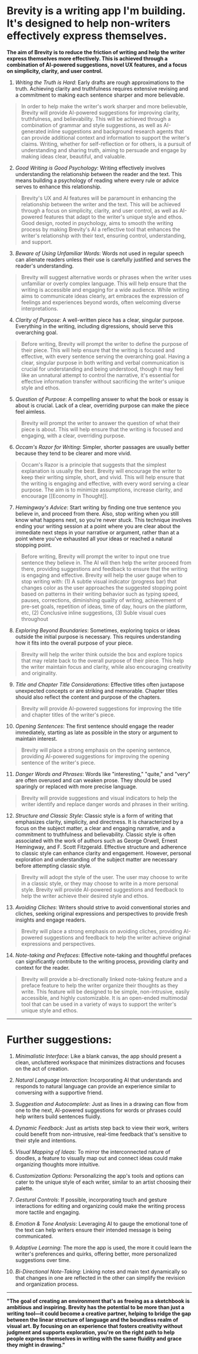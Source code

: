 # Brevity is a writing app I'm building. It's designed to help non-writers effectively express themselves.

**The aim of Brevity is to reduce the friction of writing and help the writer express themselves more effectively. This is achieved through a combination of AI-powered suggestions, novel UX features, and a focus on simplicity, clarity, and user control.**

1. *Writing the Truth is Hard*: Early drafts are rough approximations to the truth. Achieving clarity and truthfulness requires extensive revising and a commitment to making each sentence sharper and more believable.

> In order to help make the writer's work sharper and more believable, Brevity will provide AI-powered suggestions for improving clarity, truthfulness, and believability. This will be achieved through a combination of grammar and style suggestions, as well as AI-generated inline suggestions and background research agents that can provide additional context and information to support the writer's claims. Writing, whether for self-reflection or for others, is a pursuit of understanding and sharing truth, aiming to persuade and engage by making ideas clear, beautiful, and valuable.

2. *Good Writing is Good Psychology*: Writing effectively involves understanding the relationship between the reader and the text. This means building a psychology of reading where every rule or advice serves to enhance this relationship.

> Brevity's UX and AI features will be paramount in enhancing the relationship between the writer and the text. This will be achieved through a focus on simplicity, clarity, and user control, as well as AI-powered features that adapt to the writer's unique style and ethos. Good design, rooted in psychology, aims to smooth the writing process by making Brevity's AI a reflective tool that enhances the writer's relationship with their text, ensuring control, understanding, and support.

3. *Beware of Using Unfamiliar Words*: Words not used in regular speech can alienate readers unless their use is carefully justified and serves the reader's understanding.

> Brevity will suggest alternative words or phrases when the writer uses unfamiliar or overly complex language. This will help ensure that the writing is accessible and engaging for a wide audience. While writing aims to communicate ideas clearly, art embraces the expression of feelings and experiences beyond words, often welcoming diverse interpretations.

4. *Clarity of Purpose*: A well-written piece has a clear, singular purpose. Everything in the writing, including digressions, should serve this overarching goal.

> Before writing, Brevity will prompt the writer to define the purpose of their piece. This will help ensure that the writing is focused and effective, with every sentence serving the overarching goal. Having a clear, singular purpose in both writing and verbal communication is crucial for understanding and being understood, though it may feel like an unnatural attempt to control the narrative, it's essential for effective information transfer without sacrificing the writer's unique style and ethos.

5. *Question of Purpose*: A compelling answer to what the book or essay is about is crucial. Lack of a clear, overriding purpose can make the piece feel aimless.

> Brevity will prompt the writer to answer the question of what their piece is about. This will help ensure that the writing is focused and engaging, with a clear, overriding purpose.

6. *Occam's Razor for Writing*: Simpler, shorter passages are usually better because they tend to be clearer and more vivid.

> Occam's Razor is a principle that suggests that the simplest explanation is usually the best. Brevity will encourage the writer to keep their writing simple, short, and vivid. This will help ensure that the writing is engaging and effective, with every word serving a clear purpose. The aim is to minimize assumptions, increase clarity, and encourage [[Economy in Thought]].

7. *Hemingway's Advice*: Start writing by finding one true sentence you believe in, and proceed from there. Also, stop writing when you still know what happens next, so you're never stuck. This technique involves ending your writing session at a point where you are clear about the immediate next steps in your narrative or argument, rather than at a point where you've exhausted all your ideas or reached a natural stopping point.

> Before writing, Brevity will prompt the writer to input one true sentence they believe in. The AI will then help the writer proceed from there, providing suggestions and feedback to ensure that the writing is engaging and effective. Brevity will help the user gauge when to stop writing with: (1) A subtle visual indicator (progress bar) that changes color as the user approaches the suggested stopping point based on patterns in their writing behavior such as typing speed, pauses, corrections, diminishing quality of writing, achievement of pre-set goals, repetition of ideas, time of day, hours on the platform, etc, (2) Conclusive inline suggestions, (3) Suble visual cues throughout

8. *Exploring Beyond Boundaries*: Sometimes, exploring topics or ideas outside the initial purpose is necessary. This requires understanding how it fits into the overall purpose of your piece.

> Brevity will help the writer think outside the box and explore topics that may relate back to the overall purpose of their piece. This help the writer maintain focus and clarity, while also encouraging creativity and originality.

9. *Title and Chapter Title Considerations*: Effective titles often juxtapose unexpected concepts or are striking and memorable. Chapter titles should also reflect the content and purpose of the chapters.

> Brevity will provide AI-powered suggestions for improving the title and chapter titles of the writer's piece.

10. *Opening Sentences*: The first sentence should engage the reader immediately, starting as late as possible in the story or argument to maintain interest.

> Brevity will place a strong emphasis on the opening sentence, providing AI-powered suggestions for improving the opening sentence of the writer's piece.

11. *Danger Words and Phrases*: Words like "interesting," "quite," and "very" are often overused and can weaken prose. They should be used sparingly or replaced with more precise language.

> Brevity will provide suggestions and visual indicators to help the writer identify and replace danger words and phrases in their writing.

12. *Structure and Classic Style*: Classic style is a form of writing that emphasizes clarity, simplicity, and directness. It is characterized by a focus on the subject matter, a clear and engaging narrative, and a commitment to truthfulness and believability. Classic style is often associated with the work of authors such as George Orwell, Ernest Hemingway, and F. Scott Fitzgerald. Effective structure and adherence to classic style can enhance clarity and engagement. However, personal exploration and understanding of the subject matter are necessary before attempting classic style.

> Brevity will adopt the style of the user. The user may choose to write in a classic style, or they may choose to write in a more personal style. Brevity will provide AI-powered suggestions and feedback to help the writer achieve their desired style and ethos.

13. *Avoiding Cliches*: Writers should strive to avoid conventional stories and cliches, seeking original expressions and perspectives to provide fresh insights and engage readers.

> Brevity will place a strong emphasis on avoiding cliches, providing AI-powered suggestions and feedback to help the writer achieve original expressions and perspectives.

14. *Note-taking and Prefaces*: Effective note-taking and thoughtful prefaces can significantly contribute to the writing process, providing clarity and context for the reader.

> Brevity will provide a bi-drectionally linked note-taking feature and a preface feature to help the writer organize their thoughts as they write. This feature will be designed to be simple, non-intrusive, easily accessible, and highly customizable. It is an open-ended multimodal tool that can be used in a variety of ways to support the writer's unique style and ethos.

---

# Further suggestions:

1. *Minimalistic Interface*: Like a blank canvas, the app should present a clean, uncluttered workspace that minimizes distractions and focuses on the act of creation.

2. *Natural Language Interaction*: Incorporating AI that understands and responds to natural language can provide an experience similar to conversing with a supportive friend.

3. *Suggestion and Autocomplete*: Just as lines in a drawing can flow from one to the next, AI-powered suggestions for words or phrases could help writers build sentences fluidly.

4. *Dynamic Feedback*: Just as artists step back to view their work, writers could benefit from non-intrusive, real-time feedback that's sensitive to their style and intentions.

5. *Visual Mapping of Ideas*: To mirror the interconnected nature of doodles, a feature to visually map out and connect ideas could make organizing thoughts more intuitive.

6. *Customization Options*: Personalizing the app's tools and options can cater to the unique style of each writer, similar to an artist choosing their palette.

7. *Gestural Controls*: If possible, incorporating touch and gesture interactions for editing and organizing could make the writing process more tactile and engaging.

8. *Emotion & Tone Analysis*: Leveraging AI to gauge the emotional tone of the text can help writers ensure their intended message is being communicated.

9. *Adaptive Learning*: The more the app is used, the more it could learn the writer's preferences and quirks, offering better, more personalized suggestions over time.

10. *Bi-Directional Note-Taking*: Linking notes and main text dynamically so that changes in one are reflected in the other can simplify the revision and organization process.

---

**"The goal of creating an environment that's as freeing as a sketchbook is ambitious and inspiring. Brevity has the potential to be more than just a writing tool—it could become a creative partner, helping to bridge the gap between the linear structure of language and the boundless realm of visual art. By focusing on an experience that fosters creativity without judgment and supports exploration, you're on the right path to help people express themselves in writing with the same fluidity and grace they might in drawing."**